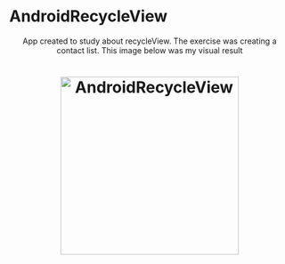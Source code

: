 # AndroidRecycleView

<p align="center">App created to study about recycleView. The exercise was creating a contact list. This image below was my visual result</p>

<h1 align="center">
  <img alt="AndroidRecycleView" title="#AndroidRecycleView" src="https://i.ibb.co/L9XH63B/recycle-View-Module.gif" width="320"/>
</h1>

